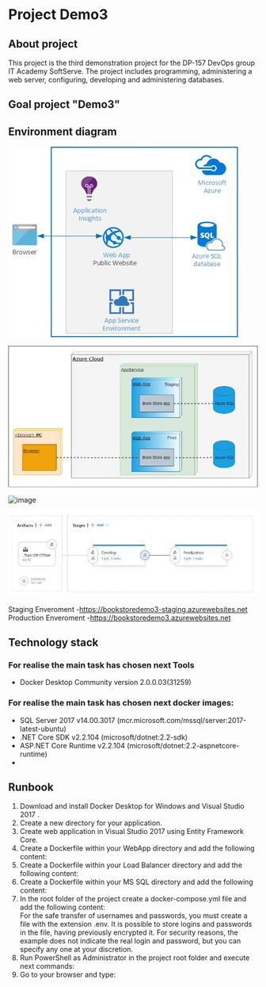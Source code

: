 # Project Demo3

## About project
This project is the third demonstration project for the DP-157 DevOps group IT Academy SoftServe.
The project includes programming, administering a web server, configuring, developing and administering databases.

## Goal project "Demo3" 



## Environment diagram

![image](https://github.com/vitalidn/DP157.Team1.Demo3/blob/master/images/01.jpg)

![image](https://github.com/vitalidn/DP157.Team1.Demo3/blob/master/images/02.jpg)


![image](https://github.com/vitalidn/DP157.Team1.Demo3/blob/master/images/03.jpg)


![image](https://github.com/vitalidn/DP157.Team1.Demo3/blob/master/images/04.jpg)


Staging Enveroment -https://bookstoredemo3-staging.azurewebsites.net
Production Enveroment -https://bookstoredemo3.azurewebsites.net


## Technology stack
### For realise the main task has chosen next Tools
* Docker Desktop Community version 2.0.0.03(31259)
   

### For realise the main task has chosen next docker images:
* SQL Server 2017 v14.00.3017 (mcr.microsoft.com/mssql/server:2017-latest-ubuntu)
* .NET Core SDK v2.2.104 (microsoft/dotnet:2.2-sdk)
* ASP.NET Core Runtime v2.2.104 (microsoft/dotnet:2.2-aspnetcore-runtime)
* 

## Runbook
1. Download and install Docker Desktop for Windows and Visual Studio 2017 .
2. Create a new directory for your application.
3. Create web application in Visual Studio 2017 using Entity Framework Core.
4. Create a Dockerfile within your WebApp directory and add the following content:
5. Create a Dockerfile within your Load Balancer directory and add the following content:
6. Create a Dockerfile within your MS SQL directory and add the following content:
7. In the root folder of the project create a docker-compose.yml file and add the following content:        
For the safe transfer of usernames and passwords, you must create a file with the extension .env.
It is possible to store logins and passwords in the file, having previously encrypted it. 
For security reasons, the example does not indicate the real login and password, but you can specify any one at your discretion.
8. Run PowerShell as Administrator in the project root folder and execute next commands:
9. Go to your browser and type:
